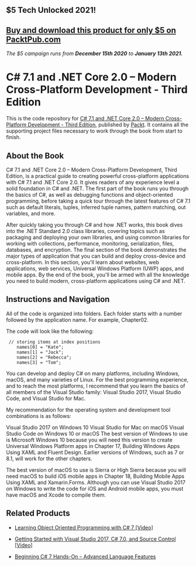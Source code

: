 ## $5 Tech Unlocked 2021!
[Buy and download this product for only $5 on PacktPub.com](https://www.packtpub.com/)
-----
*The $5 campaign         runs from __December 15th 2020__ to __January 13th 2021.__*

# C# 7.1 and .NET Core 2.0 – Modern Cross-Platform Development - Third Edition
This is the code repository for [C# 7.1 and .NET Core 2.0 – Modern Cross-Platform Development - Third Edition](https://www.packtpub.com/application-development/c-71-and-net-core-20-–-modern-cross-platform-development-third-edition?utm_source=github&utm_medium=repository&utm_campaign=9781788398077), published by [Packt](https://www.packtpub.com/?utm_source=github). It contains all the supporting project files necessary to work through the book from start to finish.
## About the Book
C# 7.1 and .NET Core 2.0 – Modern Cross-Platform Development, Third Edition, is a practical guide to creating powerful cross-platform applications with C# 7.1 and .NET Core 2.0. It gives readers of any experience level a solid foundation in C# and .NET. The first part of the book runs you through the basics of C#, as well as debugging functions and object-oriented programming, before taking a quick tour through the latest features of C# 7.1 such as default literals, tuples, inferred tuple names, pattern matching, out variables, and more.

After quickly taking you through C# and how .NET works, this book dives into the .NET Standard 2.0 class libraries, covering topics such as packaging and deploying your own libraries, and using common libraries for working with collections, performance, monitoring, serialization, files, databases, and encryption. The final section of the book demonstrates the major types of application that you can build and deploy cross-device and cross-platform. In this section, you'll learn about websites, web applications, web services, Universal Windows Platform (UWP) apps, and mobile apps. By the end of the book, you'll be armed with all the knowledge you need to build modern, cross-platform applications using C# and .NET.

## Instructions and Navigation
All of the code is organized into folders. Each folder starts with a number followed by the application name. For example, Chapter02.



The code will look like the following:
```
 // storing items at index positions
    names[0] = "Kate";
    names[1] = "Jack";
    names[2] = "Rebecca";
    names[3] = "Tom";
```

You can develop and deploy C# on many platforms, including Windows, macOS, and many varieties of Linux. For the best programming experience, and to reach the most platforms, I recommend that you learn the basics of all members of the Visual Studio family: Visual Studio 2017, Visual Studio Code, and Visual Studio for Mac.

My recommendation for the operating system and development tool combinations is as follows:

Visual Studio 2017 on Windows 10
Visual Studio for Mac on macOS
Visual Studio Code on Windows 10 or macOS
The best version of Windows to use is Microsoft Windows 10 because you will need this version to create Universal Windows Platform apps in Chapter 17, Building Windows Apps Using XAML and Fluent Design. Earlier versions of Windows, such as 7 or 8.1, will work for the other chapters.

The best version of macOS to use is Sierra or High Sierra because you will need macOS to build iOS mobile apps in Chapter 18, Building Mobile Apps Using XAML and Xamarin.Forms. Although you can use Visual Studio 2017 on Windows to write the code for iOS and Android mobile apps, you must have macOS and Xcode to compile them.

## Related Products
* [Learning Object Oriented Programming with C# 7 [Video]](https://www.packtpub.com/application-development/learning-object-oriented-programming-c-7-video?utm_source=github&utm_medium=repository&utm_campaign=9781788296076)

* [Getting Started with Visual Studio 2017, C# 7.0, and Source Control [Video]](https://www.packtpub.com/application-development/getting-started-visual-studio-2017-c-70-and-source-control-video?utm_source=github&utm_medium=repository&utm_campaign=9781788837347)

* [Beginning C# 7 Hands-On – Advanced Language Features](https://www.packtpub.com/application-development/beginning-c-7-hands-advanced-language-features?utm_source=github&utm_medium=repository&utm_campaign=9781788294263)

